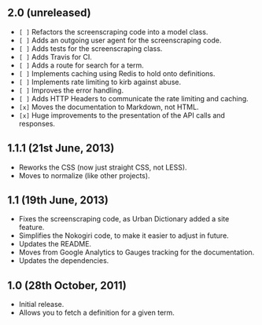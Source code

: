 ## 2.0 (unreleased)

* `[ ]` Refactors the screenscraping code into a model class.
* `[ ]` Adds an outgoing user agent for the screenscraping code.
* `[ ]` Adds tests for the screenscraping class.
* `[ ]` Adds Travis for CI.
* `[ ]` Adds a route for search for a term.
* `[ ]` Implements caching using Redis to hold onto definitions.
* `[ ]` Implements rate limiting to kirb against abuse.
* `[ ]` Improves the error handling.
* `[ ]` Adds HTTP Headers to communicate the rate limiting and caching.
* `[x]` Moves the documentation to Markdown, not HTML.
* `[x]` Huge improvements to the presentation of the API calls and responses.

## 1.1.1 (21st June, 2013)

* Reworks the CSS (now just straight CSS, not LESS).
* Moves to normalize (like other projects).

## 1.1 (19th June, 2013)

* Fixes the screenscraping code, as Urban Dictionary added a site feature.
* Simplifies the Nokogiri code, to make it easier to adjust in future.
* Updates the README.
* Moves from Google Analytics to Gauges tracking for the documentation.
* Updates the dependencies.

## 1.0 (28th October, 2011)

* Initial release.
* Allows you to fetch a definition for a given term.
